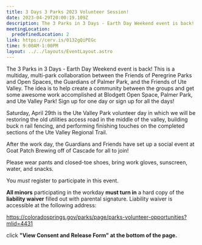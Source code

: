```yaml
---
title: 3 Days 3 Parks 2023 Volunteer Session!
date: 2023-04-29T20:00:19.109Z
description: The 3 Parks in 3 Days - Earth Day Weekend event is back!
meetingLocation:
  predefinedLocation: 2
link: https://cerv.is/0132gQiPEGc
time: 9:00AM-1:00PM
layout: ../../layouts/EventLayout.astro
---
```


The 3 Parks in 3 Days - Earth Day Weekend event is back! This is a multiday, multi-park collaboration between the Friends of Peregrine Parks and Open Spaces, the Guardians of Palmer Park, and the Friends of Ute Valley. The idea is to help create a community between the groups and get some awesome work accomplished at Blodgett Open Space, Palmer Park, and Ute Valley Park! Sign up for one day or sign up for all the days!

Saturday, April 29th is the Ute Valley Park volunteer day in which we will be restoring the old utilities access road in the middle of the valley, building buck n rail fencing, and performing finishing touches on the completed sections of the Ute Valley Regional Trail.

After the work day, the Guardians and Friends have set up a social event at Goat Patch Brewing off of Cascade for all to join!

Please wear pants and closed-toe shoes, bring work gloves, sunscreen, water, and snacks.

You _must_ register to participate in this event.

**All minors** participating in the workday **must turn in** a hard copy of the **liability waiver** filled out with parental signature. Liability waiver is accessible at the following address:

<https://coloradosprings.gov/parks/page/parks-volunteer-opportunities?mlid=4431>

click **"View Consent and Release Form" at the bottom of the page.**
